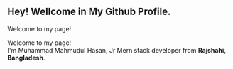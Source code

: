 ## Hey! Wellcome in My Github Profile.

Welcome to my page!

<p>Welcome to my page! </br> I'm Muhammad Mahmudul Hasan, Jr Mern stack developer from  <b>Rajshahi, Bangladesh</b>. </p>

